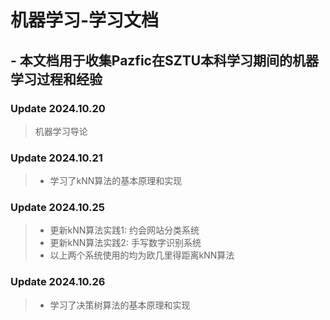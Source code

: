 # 机器学习-学习文档

## - 本文档用于收集Pazfic在SZTU本科学习期间的机器学习过程和经验

### Update 2024.10.20
> 机器学习导论

### Update 2024.10.21
> - 学习了kNN算法的基本原理和实现

### Update 2024.10.25
> - 更新kNN算法实践1: 约会网站分类系统
> - 更新kNN算法实践2: 手写数字识别系统
> - 以上两个系统使用的均为欧几里得距离kNN算法

### Update 2024.10.26
> - 学习了决策树算法的基本原理和实现
